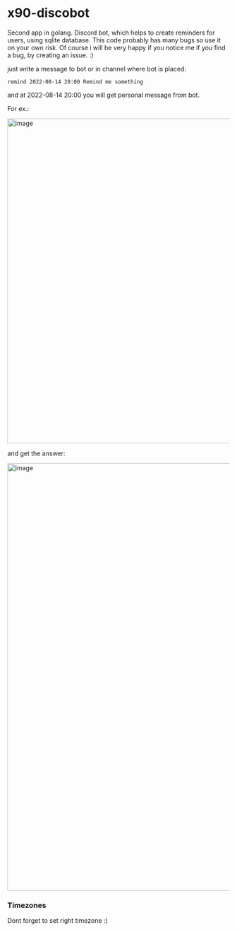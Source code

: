 # x90-discobot
Second app in golang. Discord bot, which helps to create reminders for users, using sqlite database. This code probably has many bugs so use it on your own risk. Of course i will be very happy if you notice me if you find a bug, by creating an issue. :) 

just write a message to bot or in channel where bot is placed:

`remind 2022-08-14 20:00 Remind me something`

and at 2022-08-14 20:00 you will get personal message from bot.

For ex.:

<img width="735" alt="image" src="https://user-images.githubusercontent.com/90475186/184553136-599d7f76-0727-4920-a535-63b2a08951b6.png">

and get the answer:

<img width="967" alt="image" src="https://user-images.githubusercontent.com/90475186/184553185-45c896ff-2fb3-4a79-81d7-25b12250e6f4.png">

### Timezones

Dont forget to set right timezone :) 
